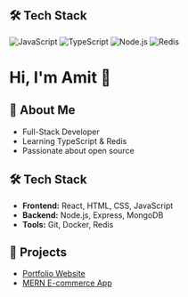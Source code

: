 ## 🛠 Tech Stack
![JavaScript](https://img.shields.io/badge/JavaScript-F7DF1E?logo=javascript&logoColor=black)
![TypeScript](https://img.shields.io/badge/TypeScript-3178C6?logo=typescript&logoColor=white)
![Node.js](https://img.shields.io/badge/Node.js-339933?logo=node.js&logoColor=white)
![Redis](https://img.shields.io/badge/Redis-DC382D?logo=redis&logoColor=white)

# Hi, I'm Amit 👋
## 🚀 About Me
- Full-Stack Developer
- Learning TypeScript & Redis
- Passionate about open source

## 🛠 Tech Stack
- **Frontend:** React, HTML, CSS, JavaScript
- **Backend:** Node.js, Express, MongoDB
- **Tools:** Git, Docker, Redis

## 📂 Projects
- [Portfolio Website](link)
- [MERN E-commerce App](link)

